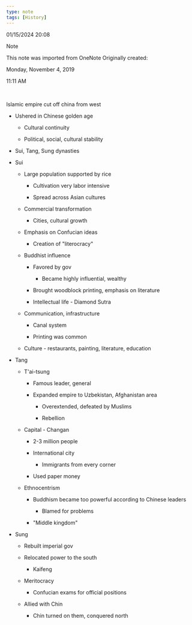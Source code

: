 ```yaml
---
type: note
tags: [History]
---
```

01/15/2024 20:08

  

>[!note]
>This note was imported from OneNote 
>Originally created:
>
>Monday, November 4, 2019
>
>11:11 AM

 

Islamic empire cut off china from west

-   Ushered in Chinese golden age

    -   Cultural continuity

    -   Political, social, cultural stability

-   Sui, Tang, Sung dynasties

-   Sui

    -   Large population supported by rice

        -   Cultivation very labor intensive

        -   Spread across Asian cultures

    -   Commercial transformation

        -   Cities, cultural growth

    -   Emphasis on Confucian ideas

        -   Creation of "literocracy"

    -   Buddhist influence

        -   Favored by gov

            -   Became highly influential, wealthy

        -   Brought woodblock printing, emphasis on literature

        -   Intellectual life - Diamond Sutra

    -   Communication, infrastructure

        -   Canal system

        -   Printing was common

    -   Culture - restaurants, painting, literature, education

-   Tang

    -   T'ai-tsung

        -   Famous leader, general

        -   Expanded empire to Uzbekistan, Afghanistan area

            -   Overextended, defeated by Muslims

            -   Rebellion

    -   Capital - Changan

        -   2-3 million people

        -   International city

            -   Immigrants from every corner

        -   Used paper money

    -   Ethnocentrism

        -   Buddhism became too powerful according to Chinese leaders

            -   Blamed for problems

        -   "Middle kingdom"

-   Sung

    -   Rebuilt imperial gov

    -   Relocated power to the south

        -   Kaifeng

    -   Meritocracy

        -   Confucian exams for official positions

    -   Allied with Chin

        -   Chin turned on them, conquered north
